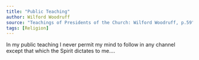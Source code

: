 ```yaml
---
title: "Public Teaching"
author: Wilford Woodruff
source: "Teachings of Presidents of the Church: Wilford Woodruff, p.59"
tags: [Religion]
---
```


In my public teaching I never permit my mind to follow in any channel except that which the Spirit dictates to me….
